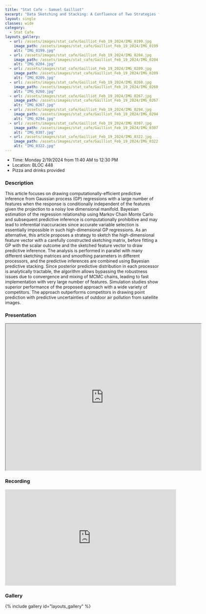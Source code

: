 ```yaml
---
title: "Stat Cafe - Samuel Gailliot"
excerpt: "Data Sketching and Stacking: A Confluence of Two Strategies for Predictive Inference in Gaussian Process Regressions with High-Dimensional Features"
layout: single
classes: wide
category: 
  - Stat Cafe
layouts_gallery:
  - url: /assets/images/stat_cafe/Gailliot_Feb_19_2024/IMG_0199.jpg
    image_path: /assets/images/stat_cafe/Gailliot_Feb_19_2024/IMG_0199.jpg
    alt: "IMG_0199.jpg"
  - url: /assets/images/stat_cafe/Gailliot_Feb_19_2024/IMG_0204.jpg
    image_path: /assets/images/stat_cafe/Gailliot_Feb_19_2024/IMG_0204.jpg
    alt: "IMG_0204.jpg"
  - url: /assets/images/stat_cafe/Gailliot_Feb_19_2024/IMG_0209.jpg
    image_path: /assets/images/stat_cafe/Gailliot_Feb_19_2024/IMG_0209.jpg
    alt: "IMG_0209.jpg"
  - url: /assets/images/stat_cafe/Gailliot_Feb_19_2024/IMG_0260.jpg
    image_path: /assets/images/stat_cafe/Gailliot_Feb_19_2024/IMG_0260.jpg
    alt: "IMG_0260.jpg"
  - url: /assets/images/stat_cafe/Gailliot_Feb_19_2024/IMG_0267.jpg
    image_path: /assets/images/stat_cafe/Gailliot_Feb_19_2024/IMG_0267.jpg
    alt: "IMG_0267.jpg"
  - url: /assets/images/stat_cafe/Gailliot_Feb_19_2024/IMG_0294.jpg
    image_path: /assets/images/stat_cafe/Gailliot_Feb_19_2024/IMG_0294.jpg
    alt: "IMG_0294.jpg"
  - url: /assets/images/stat_cafe/Gailliot_Feb_19_2024/IMG_0307.jpg
    image_path: /assets/images/stat_cafe/Gailliot_Feb_19_2024/IMG_0307.jpg
    alt: "IMG_0307.jpg"
  - url: /assets/images/stat_cafe/Gailliot_Feb_19_2024/IMG_0322.jpg
    image_path: /assets/images/stat_cafe/Gailliot_Feb_19_2024/IMG_0322.jpg
    alt: "IMG_0322.jpg"
---
```


- Time: Monday 2/19/2024 from 11:40 AM to 12:30 PM
- Location: BLOC 448
- Pizza and drinks provided
<!-- - [Presentation]({{ "/assets/files/stat_cafe/Gailliot_Feb_19_2024/StatCafe_Gailliot_slides.pdf" | relative_url }}) -->
<!-- - [Recording](https://youtu.be/Cqgz6SkTACU?si=3D-9b-n0BWyOmJut) -->

### Description
This article focuses on drawing computationally-efficient predictive inference from Gaussian process (GP) regressions with a large number of features when the response is conditionally independent of the features given the projection to a noisy low dimensional manifold. Bayesian estimation of the regression relationship using Markov Chain Monte Carlo and subsequent predictive inference is computationally prohibitive and may lead to inferential inaccuracies since accurate variable selection is essentially impossible in such high-dimensional GP regressions. As an alternative, this article proposes a strategy to sketch the high-dimensional feature vector with a carefully constructed sketching matrix, before fitting a GP with the scalar outcome and the sketched feature vector to draw predictive inference. The analysis is performed in parallel with many different sketching matrices and smoothing parameters in different processors, and the predictive inferences are combined using Bayesian predictive stacking. Since posterior predictive distribution in each processor is analytically tractable, the algorithm allows bypassing the robustness issues due to convergence and mixing of MCMC chains, leading to fast implementation with very large number of features.  Simulation studies show superior performance of the proposed approach with a wide variety of competitors. The approach outperforms competitors in drawing point prediction with predictive uncertainties of outdoor air pollution from satellite images.

### Presentation
<iframe src="https://drive.google.com/file/d/1aB6kvyj3Jdf4HPEbKUmdBQrnx93hrDH0/preview" width="640" height="480" allow="autoplay"></iframe>

### Recording 
<iframe width="560" height="315" src="https://www.youtube.com/embed/Cqgz6SkTACU?si=cLOBYMycwvPkiAww" title="YouTube video player" frameborder="0" allow="accelerometer; autoplay; clipboard-write; encrypted-media; gyroscope; picture-in-picture; web-share" allowfullscreen></iframe>

### Gallery

{% include gallery id="layouts_gallery" %}
